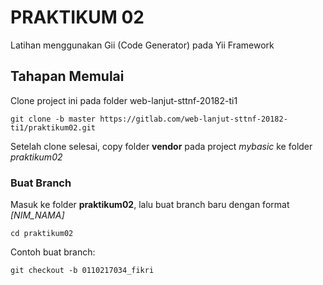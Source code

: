# PRAKTIKUM 02

Latihan menggunakan Gii (Code Generator) pada Yii Framework

## Tahapan Memulai

Clone project ini pada folder web-lanjut-sttnf-20182-ti1

```
git clone -b master https://gitlab.com/web-lanjut-sttnf-20182-ti1/praktikum02.git
```

Setelah clone selesai, copy folder **vendor** pada project *mybasic* ke folder *praktikum02*

### Buat Branch

Masuk ke folder **praktikum02**, lalu buat branch baru dengan format *[NIM_NAMA]*

```
cd praktikum02
```

Contoh buat branch:

```
git checkout -b 0110217034_fikri
```
